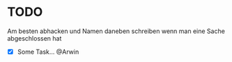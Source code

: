 # TODO
Am besten abhacken und Namen daneben schreiben wenn man eine Sache abgeschlossen hat
- [x] Some Task... @Arwin